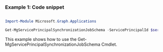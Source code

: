 ### Example 1: Code snippet

```powershell

Import-Module Microsoft.Graph.Applications

Get-MgServicePrincipalSynchronizationJobSchema -ServicePrincipalId $servicePrincipalId -SynchronizationJobId $synchronizationJobId

```
This example shows how to use the Get-MgServicePrincipalSynchronizationJobSchema Cmdlet.

